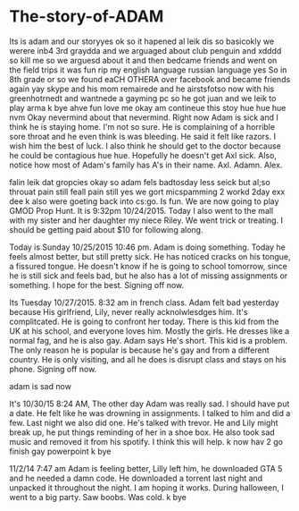 # The-story-of-ADAM
Its is adam and our storyyes
ok so it hapened al leik dis so basicokly we werere inb4 3rd graydda and we arguaged about club penguin and xdddd so kill me so we 
arguesd about it and then bedcame friends and went on the field trips it was fun rip my english language
russian language
yes
So in 8th grade or so we found eaCH OTHERA over facebook and became friends again yay skype and 
his mom remairede and he airstsfotso now with his greenhotrnedt and wantnede a gayming pc so  he got juan and we
leik to play arma k bye ahve fun love me
okay am contineue this stoy hue hue hue
nvm
Okay nevermind about that nevermind. Right now Adam is sick and I think he is staying home. I'm not so sure. He is complaining of a horrible sore throat and he even think is was bleeding. He said it felt like razors. I wish him the best of luck. I also think he should get to the doctor because he could be contagious hue hue. Hopefully he doesn't get Axl sick.
Also, notice how most of Adam's family has A's in their name. Axl. Adamn. Alex.

falin leik dat gropcies okay so adam fels badtosday less seick but al;so throuat pain still feall pain still yes we gort micspamming 2 workd 2day exx dee k also were goeting back into cs:go. Is fun. We are now going to play GMOD Prop Hunt. It is 9:32pm 10/24/2015. Today I also went to the mall with my sister and her daughter my niece Riley. We went trick or treating. I should be getting paid about $10 for following along.

Today is Sunday 10/25/2015 10:46 pm. Adam is doing something. Today he feels almost better, but still pretty sick. He has noticed cracks on his tongue, a fissured tongue. He doesn't know if he is going to school tomorrow, since he is still sick and feels bad, but he also has a lot of missing assignments or something. I hope for the best. Signing off now.

Its Tuesday 10/27/2015. 8:32 am in french class. Adam felt bad yesterday because His girlfriend, Lily, never really acknolwlesdges him. It's complitcated. He is going to confront her today. There is this kid from the UK at his school, and everyone loves him. Mostly the girls. He dresses like a normal fag, and he is also gay. Adam says He's short. This kid is a problem. The only reason he is popular is because he's gay and from a different country. He is only visiting, and all he does is disrupt class and stays on his phone. Signing off now.

adam is sad now

It's 10/30/15 8:24 AM, The other day Adam was really sad. I should have put a date. He felt like he was drowning in assignments. I talked to him and did a few. Last night we also did one. He's talked with trevor. He and Lily might break up, he put things reminding of her in a shoe box. He also took sad music and removed it from his spotify. I think this will help. k now hav 2 go finish gay powerpoint k bye 

11/2/14 7:47 am Adam is feeling better, Lilly left him, he downloaded GTA 5 and he needed a damn code. He downloaded a torrent last night and unpacked it throughout the night. I am hoping it works. During halloween, I went to a big party. Saw boobs. Was cold. k bye
